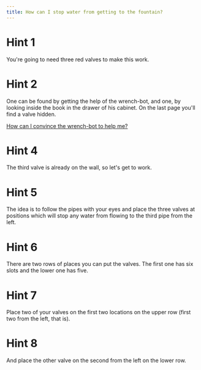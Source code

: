 ```yaml
---
title: How can I stop water from getting to the fountain?
---
```

# Hint 1
You're going to need three red valves to make this work.

# Hint 2
One can be found by getting the help of the wrench-bot, and one, by looking inside the book in the drawer of his cabinet. On the last page you'll find a valve hidden.

[How can I convince the wrench-bot to help me?](/00799/00801/index.md)


# Hint 4
The third valve is already on the wall, so let's get to work.

# Hint 5
The idea is to follow the pipes with your eyes and place the three valves at positions which will stop any water from flowing to the third pipe from the left.

# Hint 6
There are two rows of places you can put the valves. The first one has six slots and the lower one has five.

# Hint 7
Place two of your valves on the first two locations on the upper row (first two from the left, that is).

# Hint 8
And place the other valve on the second from the left on the lower row.

